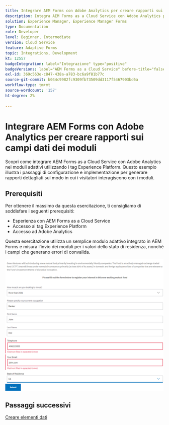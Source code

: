 ```yaml
---
title: Integrare AEM Forms con Adobe Analytics per creare rapporti sui campi dati dei moduli
description: Integra AEM Forms as a Cloud Service con Adobe Analytics per creare rapporti sui campi dati dei moduli
solution: Experience Manager, Experience Manager Forms
type: Documentation
role: Developer
level: Beginner, Intermediate
version: Cloud Service
feature: Adaptive Forms
topic: Integrations, Development
kt: 12557
badgeIntegration: label="Integrazione" type="positive"
badgeVersions: label="AEM Forms as a Cloud Service" before-title="false"
exl-id: 369c563e-c847-438a-a783-bc6a9f81b77c
source-git-commit: b044c9982fc9309fb73509dd3117f5467903bd6a
workflow-type: tm+mt
source-wordcount: '157'
ht-degree: 2%

---
```


# Integrare AEM Forms con Adobe Analytics per creare rapporti sui campi dati dei moduli

Scopri come integrare AEM Forms as a Cloud Service con Adobe Analytics nei moduli adattivi utilizzando i tag Experience Platform. Questo esempio illustra i passaggi di configurazione e implementazione per generare rapporti dettagliati sul modo in cui i visitatori interagiscono con i moduli.

## Prerequisiti

Per ottenere il massimo da questa esercitazione, ti consigliamo di soddisfare i seguenti prerequisiti:

* Esperienza con AEM Forms as a Cloud Service
* Accesso ai tag Experience Platform
* Accesso ad Adobe Analytics

Questa esercitazione utilizza un semplice modulo adattivo integrato in AEM Forms e misura l’invio dei moduli per i valori dello stato di residenza, nonché i campi che generano errori di convalida.

![modulo adattivo](assets/use-case.png)

## Passaggi successivi

[Creare elementi dati](./data-elements.md)